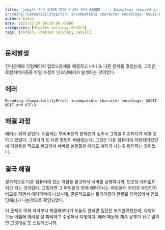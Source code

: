 ```yaml
---
title: 'jekyll 서버 실행중 발생 인코딩 에러 ERROR -- : Exception rescued in listen-worker_thread:
Encoding::CompatibilityError: incompatible character encodings: ASCII-8BIT and UTF-8'
author: baduk
date: 2023-12-27 09:58:00 +0900
categories: [Problem solving, 에러일기]
tags: [에러일기, Problem Solving, jekyll]
---
```


## 문제발생
잔디문제와 깃헙페이지 업로드문제를 해결하고 나니 또 다른 문제를 겪었는데, 그것은 로컬서버가동중 파일 수정후 인코딩에러가 발생하는 것이었다.

## 에러
```ERROR -- : Exception rescued in listen-worker_thread:
Encoding::CompatibilityError: incompatible character encodings: ASCII-8BIT and UTF-8
```

## 해결 과정
에러는 위와 같았다. 처음에는 루비버전의 문제인가 싶어서 그쪽을 디깅하다가 해결 못하고 있었다. 그러다가 또 다른 방법이 떠올랐는데, 그것은 다른 컴퓨터에 저장되어있던 내 파일들을 맥으로 끌고와서 서버를 실행했을 때에도 에러가 나는지 확인하는 것이었다.

## 결국 해결
결과적으로 다른 컴퓨터에 있는 파일을 끌고와서 서버를 실행하니까, 인코딩 에러없이 되긴 되는 것이었다. 그렇다면 그 파일들과 현재 에러가나는 파일들의 차이가 무엇인지 비교를 하면서 에러파악에 나섰는데, 결론적으로는 폴더이름이 한글로 되어있어서 인코딩에러가 나는것으로 확인되었다.

이 문제도 어제 저녁부터 해결해보다가 오늘도 안되면 일단은 포기할려했는데, 다행히 오늘 아침에 에러를 잘 파악하고 수정해서 다행이다. 에러 때문에 계속 공부가 뒤로 밀리면 그것대로 또 스트레스니까.